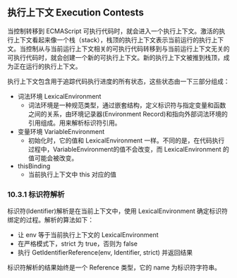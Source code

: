 ## 执行上下文 Execution Contests
当控制转移到 ECMAScript 可执行代码时，就会进入一个执行上下文。激活的执行上下文看起来像一个栈（stack），栈顶的执行上下文表示当前运行的执行上下文。当控制从与当前运行上下文相关的可执行代码转移到与当前运行上下文无关的可执行代码时，就会创建一个新的可执行上下文。新的执行上下文被推到栈顶，成为正在运行的执行上下文。

执行上下文包含用于追踪代码执行进度的所有状态，这些状态由一下三部分组成：
* 词法环境 LexicalEnvironment
  * 词法环境是一种规范类型，通过嵌套结构，定义标识符与指定变量和函数之间的关系，由环境记录器(Environment Record)和指向外部词法环境的引用组成。用来解析标识符引用。
* 变量环境 VariableEnvironment
  * 初始化时，它的值和 LexicalEnvironment 一样。不同的是，在代码执行过程中，VariableEnvironment的值不会改变，而 LexicalEnvironment 的值可能会被改变。
* thisBinding
  * 当前执行上下文中 this 对应的值


### 10.3.1 标识符解析
标识符(Identifier)解析是在当前上下文中，使用 LexicalEnvironment 确定标识符绑定的过程。解析的算法如下：
* 让 env 等于当前执行上下文的 LexicalEnvironment
* 在严格模式下，strict 为 true，否则为 false
* 执行 GetIdentifierReference(env, Identifier, strict) 并返回结果

标识符解析的结果始终是一个 Reference 类型，它的 name 为标识符字符串。


